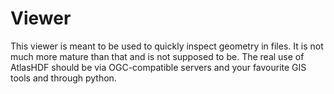 # Viewer

This viewer is meant to be used to quickly inspect geometry in files. It is not much more mature than that and
is not supposed to be. The real use of AtlasHDF should be via OGC-compatible servers and your favourite GIS tools
and through python.

